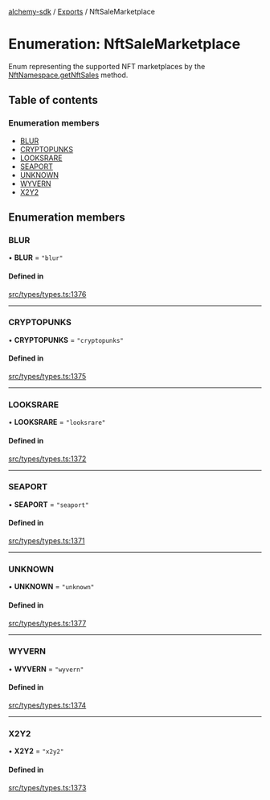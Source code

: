 [alchemy-sdk](../README.md) / [Exports](../modules.md) / NftSaleMarketplace

# Enumeration: NftSaleMarketplace

Enum representing the supported NFT marketplaces by the
[NftNamespace.getNftSales](../classes/NftNamespace.md#getnftsales) method.

## Table of contents

### Enumeration members

- [BLUR](NftSaleMarketplace.md#blur)
- [CRYPTOPUNKS](NftSaleMarketplace.md#cryptopunks)
- [LOOKSRARE](NftSaleMarketplace.md#looksrare)
- [SEAPORT](NftSaleMarketplace.md#seaport)
- [UNKNOWN](NftSaleMarketplace.md#unknown)
- [WYVERN](NftSaleMarketplace.md#wyvern)
- [X2Y2](NftSaleMarketplace.md#x2y2)

## Enumeration members

### BLUR

• **BLUR** = `"blur"`

#### Defined in

[src/types/types.ts:1376](https://github.com/alchemyplatform/alchemy-sdk-js/blob/432c999/src/types/types.ts#L1376)

___

### CRYPTOPUNKS

• **CRYPTOPUNKS** = `"cryptopunks"`

#### Defined in

[src/types/types.ts:1375](https://github.com/alchemyplatform/alchemy-sdk-js/blob/432c999/src/types/types.ts#L1375)

___

### LOOKSRARE

• **LOOKSRARE** = `"looksrare"`

#### Defined in

[src/types/types.ts:1372](https://github.com/alchemyplatform/alchemy-sdk-js/blob/432c999/src/types/types.ts#L1372)

___

### SEAPORT

• **SEAPORT** = `"seaport"`

#### Defined in

[src/types/types.ts:1371](https://github.com/alchemyplatform/alchemy-sdk-js/blob/432c999/src/types/types.ts#L1371)

___

### UNKNOWN

• **UNKNOWN** = `"unknown"`

#### Defined in

[src/types/types.ts:1377](https://github.com/alchemyplatform/alchemy-sdk-js/blob/432c999/src/types/types.ts#L1377)

___

### WYVERN

• **WYVERN** = `"wyvern"`

#### Defined in

[src/types/types.ts:1374](https://github.com/alchemyplatform/alchemy-sdk-js/blob/432c999/src/types/types.ts#L1374)

___

### X2Y2

• **X2Y2** = `"x2y2"`

#### Defined in

[src/types/types.ts:1373](https://github.com/alchemyplatform/alchemy-sdk-js/blob/432c999/src/types/types.ts#L1373)
